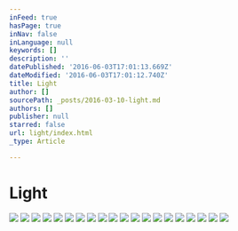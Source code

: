 ```yaml
---
inFeed: true
hasPage: true
inNav: false
inLanguage: null
keywords: []
description: ''
datePublished: '2016-06-03T17:01:13.669Z'
dateModified: '2016-06-03T17:01:12.740Z'
title: Light
author: []
sourcePath: _posts/2016-03-10-light.md
authors: []
publisher: null
starred: false
url: light/index.html
_type: Article

---
```

# Light
![](https://the-grid-user-content.s3-us-west-2.amazonaws.com/4e018e9b-fed5-43bf-bb33-ac804fd28fa7.jpg)
![](https://the-grid-user-content.s3-us-west-2.amazonaws.com/bf61b9c3-4e66-4bdc-a0db-f03a8778b974.jpg)
![](https://the-grid-user-content.s3-us-west-2.amazonaws.com/9f7e4831-4887-4e3c-91fa-17ab9a391bf6.jpg)
![](https://the-grid-user-content.s3-us-west-2.amazonaws.com/4c70fdc8-fcff-432d-a214-f1b4b0135fda.jpg)
![](https://the-grid-user-content.s3-us-west-2.amazonaws.com/a8f31528-2d27-4410-b171-d6d49e9d12d1.jpg)
![](https://the-grid-user-content.s3-us-west-2.amazonaws.com/7f0c5533-944c-4551-99d1-1dff82103af9.jpg)
![](https://the-grid-user-content.s3-us-west-2.amazonaws.com/47ce62df-56bb-4b37-adf0-2bb60c790479.jpg)
![](https://the-grid-user-content.s3-us-west-2.amazonaws.com/ce514fa1-713e-4fbd-8c3d-96bbf2e0a718.jpg)
![](https://the-grid-user-content.s3-us-west-2.amazonaws.com/8945a745-7268-4a49-a7c5-f4331caf86b0.jpg)
![](https://the-grid-user-content.s3-us-west-2.amazonaws.com/fce553a7-53d1-49ce-a2f8-fafe213a0246.jpg)
![](https://the-grid-user-content.s3-us-west-2.amazonaws.com/b7389d03-1dc1-4508-9d95-d22c97051c4f.jpg)
![](https://the-grid-user-content.s3-us-west-2.amazonaws.com/3cb36c25-2aba-4f2f-91a2-c0aabc9b3123.jpg)
![](https://the-grid-user-content.s3-us-west-2.amazonaws.com/e3d2f6b7-ae07-4508-87c9-c1f2160f5de7.jpg)
![](https://the-grid-user-content.s3-us-west-2.amazonaws.com/7b89e595-efff-4506-96ff-ec6fb9e37d72.jpg)
![](https://the-grid-user-content.s3-us-west-2.amazonaws.com/d55d2970-e338-4d8f-98f6-e69958b625cc.jpg)
![](https://the-grid-user-content.s3-us-west-2.amazonaws.com/c679c1cf-8de8-43e2-bb8b-95d733066245.jpg)
![](https://the-grid-user-content.s3-us-west-2.amazonaws.com/71f3c69e-27af-4900-9e5e-a30b98b70458.jpg)
![](https://the-grid-user-content.s3-us-west-2.amazonaws.com/a93cbff9-91ad-413e-a7b2-4ab14067084f.jpg)
![](https://the-grid-user-content.s3-us-west-2.amazonaws.com/8bf99b12-27fc-4cc3-a54e-922ccab75afc.jpg)
![](https://the-grid-user-content.s3-us-west-2.amazonaws.com/aed8edf9-b4b9-4b06-b4e9-e2518873c0fd.jpg)